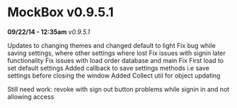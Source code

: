 MockBox v0.9.5.1
=========

**09/22/14 - 12:35am**
*v0.9.5.1*

Updates to changing themes and changed default to light
Fix bug while saving settings, where other settings where lost
Fix issues with signin later functionality
Fix issues with load order database and main
Fix First load to set default settings
Added callback to save settings methods i.e save settings before closing the window
Added Collect util for object updating

Still need work: 
revoke with sign out button
problems while signin in and not allowing access
